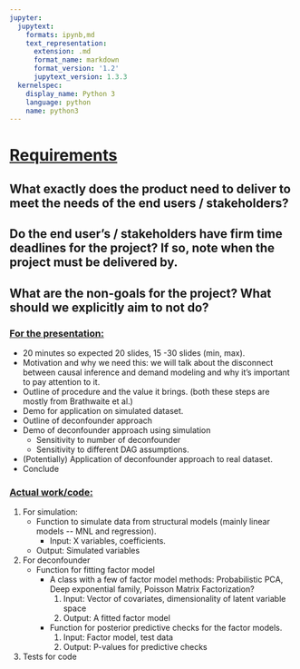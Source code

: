 ```yaml
---
jupyter:
  jupytext:
    formats: ipynb,md
    text_representation:
      extension: .md
      format_name: markdown
      format_version: '1.2'
      jupytext_version: 1.3.3
  kernelspec:
    display_name: Python 3
    language: python
    name: python3
---
```


# <ins>Requirements</ins>


## What exactly does the product need to deliver to meet the needs of the end users / stakeholders?

## Do the end user’s / stakeholders have firm time deadlines for the project? If so, note when the project must be delivered by.

## What are the non-goals for the project? What should we explicitly aim to not do?



### <ins>For the presentation:</ins>
- 20 minutes so expected 20 slides, 15 -30 slides (min, max).
- Motivation and why we need this: we will talk about the disconnect between causal inference and demand modeling and why it’s important to pay attention to it. 
- Outline of procedure and the value it brings. (both these steps are mostly from Brathwaite et al.)
- Demo for application on simulated dataset.
- Outline of deconfounder approach
- Demo of deconfounder approach using simulation
    - Sensitivity to number of deconfounder
    - Sensitivity to different DAG assumptions. 
- (Potentially) Application of deconfounder approach to real dataset. 
- Conclude

### <ins>Actual work/code:<ins>
1. For simulation:
    - Function to simulate data from structural models (mainly linear models -- MNL and regression). 
        - Input: X variables, coefficients. 
    - Output: Simulated variables 
2. For deconfounder
    - Function for fitting factor model
        - A class with a few of factor model methods: Probabilistic PCA, Deep exponential family, Poisson Matrix Factorization?
           1. Input: Vector of covariates, dimensionality of latent variable space
           2. Output: A fitted factor model
        - Function for posterior predictive checks for the factor models.  
           1. Input: Factor model, test data
           2. Output: P-values for predictive checks
3. Tests for code

